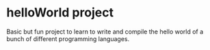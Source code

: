 # helloWorld project

Basic but fun project to learn to write and compile the hello world of a bunch of different programming languages. 
